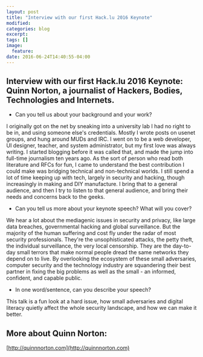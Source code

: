 ```yaml
---
layout: post
title: "Interview with our first Hack.lu 2016 Keynote"
modified:
categories: blog
excerpt:
tags: []
image:
  feature:
date: 2016-06-24T14:40:55-04:00
---
```

## Interview with our first Hack.lu 2016 Keynote: Quinn Norton, a journalist of Hackers, Bodies, Technologies and Internets.

* Can you tell us about your background and your work?
 
I originally got on the net by sneaking into a university lab I had no right to be in, and using someone else's credentials. Mostly I wrote posts on usenet groups, and hung around MUDs and IRC. I went on to be a web developer, UI designer, teacher, and system administrator, but my first love was always writing. I started blogging before it was called that, and made the jump into full-time journalism ten years ago. As the sort of person who read both literature and RFCs for fun, I came to understand the best contribution I could make was bridging technical and non-technical worlds. I still spend a lot of time keeping up with tech, largely in security and hacking, though increasingly in making and DIY manufacture. I bring that to a general audience, and then I try to listen to that general audience, and bring their needs and concerns back to the geeks.
 
* Can you tell us more about your keynote speech? What will you cover?
 
We hear a lot about the mediagenic issues in security and privacy, like large data breaches, governmental hacking and global surveillance. But the majority of the human suffering and cost fly under the radar of most security professionals. They're the unsophisticated attacks, the petty theft, the individual surveillance, the very local censorship. They are the day-to-day small terrors that make normal people dread the same networks they depend on to live. By overlooking the ecosystem of these small adversaries, computer security and the technology industry are squandering their best partner in fixing the big problems as well as the small - an informed, confident, and capable public.
 
* In one word/sentence, can you describe your speech?
 
This talk is a fun look at a hard issue, how small adversaries and digital literacy quietly affect the whole security landscape, and how we can make it better.
 

## More about Quinn Norton:

[http://quinnnorton.com](http://quinnnorton.com)




